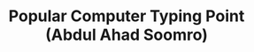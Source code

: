 ---
title: "Popular Computer Typing Point (Abdul Ahad Soomro)"
url: /karachi/popular-computer-typing-point-abdul-ahad-soomro/
shop: computer
---